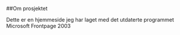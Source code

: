 ##Om prosjektet

Dette er en hjemmeside jeg har laget med det utdaterte programmet Microsoft Frontpage 2003
